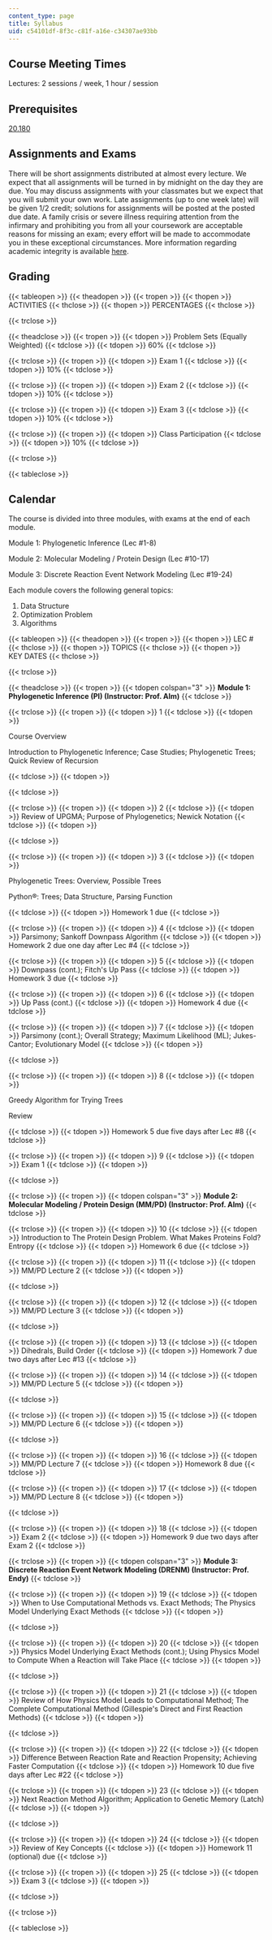 ```yaml
---
content_type: page
title: Syllabus
uid: c54101df-8f3c-c81f-a16e-c34307ae93bb
---
```


Course Meeting Times
--------------------

Lectures: 2 sessions / week, 1 hour / session

Prerequisites
-------------

[20.180](/courses/20-180-biological-engineering-programming-spring-2006)

Assignments and Exams
---------------------

There will be short assignments distributed at almost every lecture. We expect that all assignments will be turned in by midnight on the day they are due. You may discuss assignments with your classmates but we expect that you will submit your own work. Late assignments (up to one week late) will be given 1/2 credit; solutions for assignments will be posted at the posted due date. A family crisis or severe illness requiring attention from the infirmary and prohibiting you from all your coursework are acceptable reasons for missing an exam; every effort will be made to accommodate you in these exceptional circumstances. More information regarding academic integrity is available [here](http://web.mit.edu/academicintegrity/).

Grading
-------

{{< tableopen >}}
{{< theadopen >}}
{{< tropen >}}
{{< thopen >}}
ACTIVITIES
{{< thclose >}}
{{< thopen >}}
PERCENTAGES
{{< thclose >}}

{{< trclose >}}

{{< theadclose >}}
{{< tropen >}}
{{< tdopen >}}
Problem Sets (Equally Weighted)
{{< tdclose >}}
{{< tdopen >}}
60%
{{< tdclose >}}

{{< trclose >}}
{{< tropen >}}
{{< tdopen >}}
Exam 1
{{< tdclose >}}
{{< tdopen >}}
10%
{{< tdclose >}}

{{< trclose >}}
{{< tropen >}}
{{< tdopen >}}
Exam 2
{{< tdclose >}}
{{< tdopen >}}
10%
{{< tdclose >}}

{{< trclose >}}
{{< tropen >}}
{{< tdopen >}}
Exam 3
{{< tdclose >}}
{{< tdopen >}}
10%
{{< tdclose >}}

{{< trclose >}}
{{< tropen >}}
{{< tdopen >}}
Class Participation
{{< tdclose >}}
{{< tdopen >}}
10%
{{< tdclose >}}

{{< trclose >}}

{{< tableclose >}}

  

Calendar
--------

The course is divided into three modules, with exams at the end of each module.

Module 1: Phylogenetic Inference (Lec #1-8)

Module 2: Molecular Modeling / Protein Design (Lec #10-17)

Module 3: Discrete Reaction Event Network Modeling (Lec #19-24)

Each module covers the following general topics:

1.  Data Structure
2.  Optimization Problem
3.  Algorithms

  

{{< tableopen >}}
{{< theadopen >}}
{{< tropen >}}
{{< thopen >}}
LEC #
{{< thclose >}}
{{< thopen >}}
TOPICS
{{< thclose >}}
{{< thopen >}}
KEY DATES
{{< thclose >}}

{{< trclose >}}

{{< theadclose >}}
{{< tropen >}}
{{< tdopen colspan="3" >}}
**Module 1: Phylogenetic Inference (PI) (Instructor: Prof. Alm)**
{{< tdclose >}}

{{< trclose >}}
{{< tropen >}}
{{< tdopen >}}
1
{{< tdclose >}}
{{< tdopen >}}


Course Overview

Introduction to Phylogenetic Inference; Case Studies; Phylogenetic Trees; Quick Review of Recursion


{{< tdclose >}}
{{< tdopen >}}

{{< tdclose >}}

{{< trclose >}}
{{< tropen >}}
{{< tdopen >}}
2
{{< tdclose >}}
{{< tdopen >}}
Review of UPGMA; Purpose of Phylogenetics; Newick Notation
{{< tdclose >}}
{{< tdopen >}}

{{< tdclose >}}

{{< trclose >}}
{{< tropen >}}
{{< tdopen >}}
3
{{< tdclose >}}
{{< tdopen >}}


Phylogenetic Trees: Overview, Possible Trees

Python®: Trees; Data Structure, Parsing Function


{{< tdclose >}}
{{< tdopen >}}
Homework 1 due
{{< tdclose >}}

{{< trclose >}}
{{< tropen >}}
{{< tdopen >}}
4
{{< tdclose >}}
{{< tdopen >}}
Parsimony; Sankoff Downpass Algorithm
{{< tdclose >}}
{{< tdopen >}}
Homework 2 due one day after Lec #4
{{< tdclose >}}

{{< trclose >}}
{{< tropen >}}
{{< tdopen >}}
5
{{< tdclose >}}
{{< tdopen >}}
Downpass (cont.); Fitch's Up Pass
{{< tdclose >}}
{{< tdopen >}}
Homework 3 due
{{< tdclose >}}

{{< trclose >}}
{{< tropen >}}
{{< tdopen >}}
6
{{< tdclose >}}
{{< tdopen >}}
Up Pass (cont.)
{{< tdclose >}}
{{< tdopen >}}
Homework 4 due
{{< tdclose >}}

{{< trclose >}}
{{< tropen >}}
{{< tdopen >}}
7
{{< tdclose >}}
{{< tdopen >}}
Parsimony (cont.); Overall Strategy; Maximum Likelihood (ML); Jukes-Cantor; Evolutionary Model
{{< tdclose >}}
{{< tdopen >}}

{{< tdclose >}}

{{< trclose >}}
{{< tropen >}}
{{< tdopen >}}
8
{{< tdclose >}}
{{< tdopen >}}


Greedy Algorithm for Trying Trees

Review


{{< tdclose >}}
{{< tdopen >}}
Homework 5 due five days after Lec #8
{{< tdclose >}}

{{< trclose >}}
{{< tropen >}}
{{< tdopen >}}
9
{{< tdclose >}}
{{< tdopen >}}
Exam 1
{{< tdclose >}}
{{< tdopen >}}

{{< tdclose >}}

{{< trclose >}}
{{< tropen >}}
{{< tdopen colspan="3" >}}
**Module 2: Molecular Modeling / Protein Design (MM/PD) (Instructor: Prof. Alm)**
{{< tdclose >}}

{{< trclose >}}
{{< tropen >}}
{{< tdopen >}}
10
{{< tdclose >}}
{{< tdopen >}}
Introduction to The Protein Design Problem. What Makes Proteins Fold? Entropy
{{< tdclose >}}
{{< tdopen >}}
Homework 6 due
{{< tdclose >}}

{{< trclose >}}
{{< tropen >}}
{{< tdopen >}}
11
{{< tdclose >}}
{{< tdopen >}}
MM/PD Lecture 2
{{< tdclose >}}
{{< tdopen >}}

{{< tdclose >}}

{{< trclose >}}
{{< tropen >}}
{{< tdopen >}}
12
{{< tdclose >}}
{{< tdopen >}}
MM/PD Lecture 3
{{< tdclose >}}
{{< tdopen >}}

{{< tdclose >}}

{{< trclose >}}
{{< tropen >}}
{{< tdopen >}}
13
{{< tdclose >}}
{{< tdopen >}}
Dihedrals, Build Order
{{< tdclose >}}
{{< tdopen >}}
Homework 7 due two days after Lec #13
{{< tdclose >}}

{{< trclose >}}
{{< tropen >}}
{{< tdopen >}}
14
{{< tdclose >}}
{{< tdopen >}}
MM/PD Lecture 5
{{< tdclose >}}
{{< tdopen >}}

{{< tdclose >}}

{{< trclose >}}
{{< tropen >}}
{{< tdopen >}}
15
{{< tdclose >}}
{{< tdopen >}}
MM/PD Lecture 6
{{< tdclose >}}
{{< tdopen >}}

{{< tdclose >}}

{{< trclose >}}
{{< tropen >}}
{{< tdopen >}}
16
{{< tdclose >}}
{{< tdopen >}}
MM/PD Lecture 7
{{< tdclose >}}
{{< tdopen >}}
Homework 8 due
{{< tdclose >}}

{{< trclose >}}
{{< tropen >}}
{{< tdopen >}}
17
{{< tdclose >}}
{{< tdopen >}}
MM/PD Lecture 8
{{< tdclose >}}
{{< tdopen >}}

{{< tdclose >}}

{{< trclose >}}
{{< tropen >}}
{{< tdopen >}}
18
{{< tdclose >}}
{{< tdopen >}}
Exam 2
{{< tdclose >}}
{{< tdopen >}}
Homework 9 due two days after Exam 2
{{< tdclose >}}

{{< trclose >}}
{{< tropen >}}
{{< tdopen colspan="3" >}}
**Module 3: Discrete Reaction Event Network Modeling (DRENM) (Instructor: Prof. Endy)**
{{< tdclose >}}

{{< trclose >}}
{{< tropen >}}
{{< tdopen >}}
19
{{< tdclose >}}
{{< tdopen >}}
When to Use Computational Methods vs. Exact Methods; The Physics Model Underlying Exact Methods
{{< tdclose >}}
{{< tdopen >}}

{{< tdclose >}}

{{< trclose >}}
{{< tropen >}}
{{< tdopen >}}
20
{{< tdclose >}}
{{< tdopen >}}
Physics Model Underlying Exact Methods (cont.); Using Physics Model to Compute When a Reaction will Take Place
{{< tdclose >}}
{{< tdopen >}}

{{< tdclose >}}

{{< trclose >}}
{{< tropen >}}
{{< tdopen >}}
21
{{< tdclose >}}
{{< tdopen >}}
Review of How Physics Model Leads to Computational Method; The Complete Computational Method (Gillespie's Direct and First Reaction Methods)
{{< tdclose >}}
{{< tdopen >}}

{{< tdclose >}}

{{< trclose >}}
{{< tropen >}}
{{< tdopen >}}
22
{{< tdclose >}}
{{< tdopen >}}
Difference Between Reaction Rate and Reaction Propensity; Achieving Faster Computation
{{< tdclose >}}
{{< tdopen >}}
Homework 10 due five days after Lec #22
{{< tdclose >}}

{{< trclose >}}
{{< tropen >}}
{{< tdopen >}}
23
{{< tdclose >}}
{{< tdopen >}}
Next Reaction Method Algorithm; Application to Genetic Memory (Latch)
{{< tdclose >}}
{{< tdopen >}}

{{< tdclose >}}

{{< trclose >}}
{{< tropen >}}
{{< tdopen >}}
24
{{< tdclose >}}
{{< tdopen >}}
Review of Key Concepts
{{< tdclose >}}
{{< tdopen >}}
Homework 11 (optional) due
{{< tdclose >}}

{{< trclose >}}
{{< tropen >}}
{{< tdopen >}}
25
{{< tdclose >}}
{{< tdopen >}}
Exam 3
{{< tdclose >}}
{{< tdopen >}}

{{< tdclose >}}

{{< trclose >}}

{{< tableclose >}}